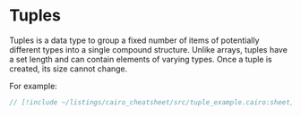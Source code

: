 # Tuples

Tuples is a data type to group a fixed number of items of potentially different types into a single compound structure. Unlike arrays, tuples have a set length and can contain elements of varying types. Once a tuple is created, its size cannot change.

For example:

```rust
// [!include ~/listings/cairo_cheatsheet/src/tuple_example.cairo:sheet]
```
